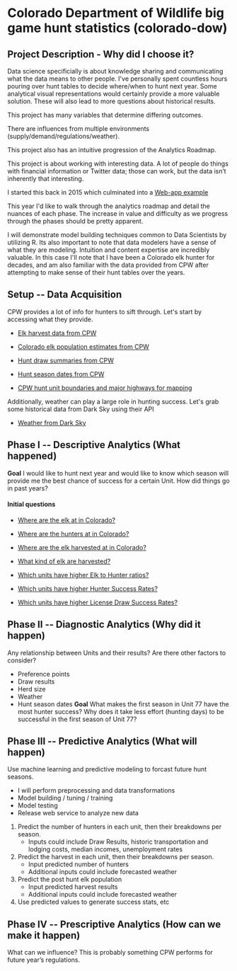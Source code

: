 # Colorado Department of Wildlife big game hunt statistics (colorado-dow)
## Project Description - Why did I choose it?
Data science specificially is about knowledge sharing and communicating what the data means to other people. 
I've personally spent countless hours pouring over hunt tables to decide where/when to hunt next year. Some analytical visual representations would certainly provide a more valuable solution. These will also lead to more questions about historical results.

This project has many variables that determine differing outcomes.

There are influences from multiple environments (supply/demand/regulations/weather).

This project also has an intuitive progression of the Analytics Roadmap.

This project is about working with interesting data. A lot of people do things with financial information or Twitter data; those can work, but the data isn’t inherently that interesting.

I started this back in 2015 which culminated into a [Web-app example](https://dowproject.shinyapps.io/GJSON/)

This year I'd like to walk through the analytics roadmap and detail the nuances of each phase.  The increase in value and difficulty as we progress through the phases should be pretty apparent.

I will demonstrate model building techniques common to Data Scientists by utilizing R. 
Its also important to note that data modelers have a sense of what they are modeling. Intuition and content expertise are incredibly valuable.  In this case I'll note that I have been a Colorado elk hunter for decades, and am also familiar with the data provided from CPW after attempting to make sense of their hunt tables over the years.

## Setup -- Data Acquisition
CPW provides a lot of info for hunters to sift through.  Let's start by accessing what they provide.
* [Elk harvest data from CPW](http://rpubs.com/psarnow/404268)

* [Colorado elk population estimates from CPW](http://rpubs.com/psarnow/393560)

* [Hunt draw summaries from CPW](http://rpubs.com/psarnow/394721)

* [Hunt season dates from CPW](http://rpubs.com/psarnow/393655)

* [CPW hunt unit boundaries and major highways for mapping](http://rpubs.com/psarnow/405816)

Additionally, weather can play a large role in hunting success. Let's grab some historical data from Dark Sky using their API
* [Weather from Dark Sky](http://rpubs.com/psarnow/393658)

## Phase I -- Descriptive Analytics (What happened)
**Goal** I would like to hunt next year and would like to know which season will provide me the best chance of success for a certain Unit.  How did things go in past years?

#### Initial questions
* [Where are the elk at in Colorado?](http://rpubs.com/psarnow/396876)

* [Where are the hunters at in Colorado?](http://rpubs.com/psarnow/396897)

* [Where are the elk harvested at in Colorado?](http://rpubs.com/psarnow/405573)

* [What kind of elk are harvested?](http://rpubs.com/psarnow/406784)

* [Which units have higher Elk to Hunter ratios?](http://rpubs.com/psarnow/396916)

* [Which units have higher Hunter Success Rates?](http://rpubs.com/psarnow/397169)

* [Which units have higher License Draw Success Rates?](http://rpubs.com/psarnow/398440)

## Phase II -- Diagnostic Analytics (Why did it happen)
Any relationship between Units and their results?
Are there other factors to consider?
* Preference points
* Draw results
* Herd size
* Weather
* Hunt season dates
**Goal** What makes the first season in Unit 77 have the most hunter success? Why does it take less effort (hunting days) to be successful in the first season of Unit 77?

## Phase III -- Predictive Analytics (What will happen)
Use machine learning and predictive modeling to forcast future hunt seasons. 
* I will perform preprocessing and data transformations
* Model building / tuning / training
* Model testing
* Release web service to analyze new data

1. Predict the number of hunters in each unit, then their breakdowns per season.
    + Inputs could include Draw Results, historic transportation and lodging costs, median incomes, unemployment rates
2. Predict the harvest in each unit, then their breakdowns per season.
    + Input predicted number of hunters
    + Additional inputs could include forecasted weather
3. Predict the post hunt elk population
    + Input predicted harvest results
    + Additional inputs could include forecasted weather
4. Use predicted values to generate success stats, etc

## Phase IV -- Prescriptive Analytics (How can we make it happen)
What can we influence? This is probably something CPW performs for future year’s regulations.
